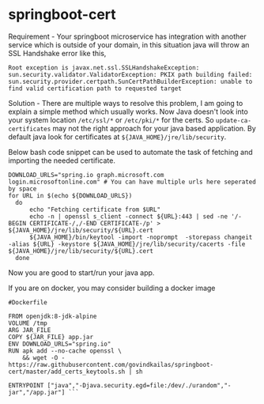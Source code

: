 # springboot-cert
Requirement - Your springboot microservice has integration with another service which is outside of your domain, in this situation java will throw an SSL Handshake error like this,

`Root exception is javax.net.ssl.SSLHandshakeException: sun.security.validator.ValidatorException: PKIX path building failed: sun.security.provider.certpath.SunCertPathBuilderException: unable to find valid certification path to requested target`

Solution - There are multiple ways to resolve this problem, I am going to explain a simple method which usually works. Now Java doesn't look into your system location `/etc/ssl/*` or `/etc/pki/*` for the certs. So `update-ca-certificates` may not the right approach for your java based application. By default java look for certificates at `${JAVA_HOME}/jre/lib/security`.

Below bash code snippet can be used to automate the task of fetching and importing the needed certificate.

```
DOWNLOAD_URLS="spring.io graph.microsoft.com login.microsoftonline.com" # You can have multiple urls here seperated by space
for URL in $(echo ${DOWNLOAD_URLS})
  do
      echo "Fetching certificate from $URL"
      echo -n | openssl s_client -connect ${URL}:443 | sed -ne '/-BEGIN CERTIFICATE-/,/-END CERTIFICATE-/p' > ${JAVA_HOME}/jre/lib/security/${URL}.cert
      ${JAVA_HOME}/bin/keytool -import -noprompt  -storepass changeit -alias ${URL} -keystore ${JAVA_HOME}/jre/lib/security/cacerts -file ${JAVA_HOME}/jre/lib/security/${URL}.cert
  done
```

Now you are good to start/run your java app. 

If you are on docker, you may consider building a docker image 

`#Dockerfile `
```
FROM openjdk:8-jdk-alpine
VOLUME /tmp
ARG JAR_FILE
COPY ${JAR_FILE} app.jar
ENV DOWNLOAD_URLS="spring.io"
RUN apk add --no-cache openssl \
    && wget -O - https://raw.githubusercontent.com/govindkailas/springboot-cert/master/add_certs_keytools.sh | sh

ENTRYPOINT ["java","-Djava.security.egd=file:/dev/./urandom","-jar","/app.jar"] ```

